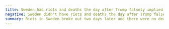```yaml
---
title: Sweden had riots and deaths the day after Trump falsely implied there had been a terrorist attack
negative: Sweden didn't have riots and deaths the day after Trump falsely implied there had been a terrorist attack
summary: Riots in Sweden broke out two days later and there were no deaths.
---
```

